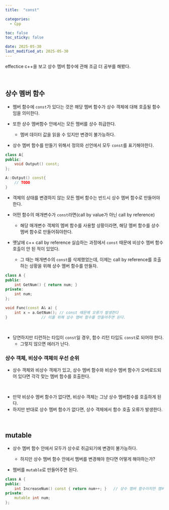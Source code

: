 ```yaml
---
title:  "const" 

categories:
  - Cpp

toc: false
toc_sticky: false

date: 2025-05-30
last_modified_at: 2025-05-30
---
```


effectice c++을 보고 상수 멤버 함수에 관해 조금 더 공부를 해봤다.

<br/>

## 상수 멤버 함수 

- 멤버 함수에 ```const```가 있다는 것은 해당 멤버 함수가 상수 객체에 대해 호출될 함수임을 의미한다.

- 또한 상수 멤버함수 안에서는 모든 멤버를 상수 취급한다.
  - 멤버 데이터 값을 읽을 수 있지만 변경이 불가능하다.

- 상수 멤버 함수를 만들기 위해서 정의와 선언에서 모두 ```const```를 표기해야한다.

```cpp
class A{
public:
	void Output() const;
};

A::Output() const{
	// TODO
}
```

- 객체의 상태를 변경하지 않는 모든 멤버 함수는 반드시 상수 멤버 함수로 만들어야 한다.

- 어떤 함수의 매개변수가 ```const```라면(call by value가 아닌 call by reference)
  - 해당 매개변수 객체의 멤버 함수를 사용할 상황이라면, 해당 멤버 함수를 상수 멤버 함수로 만들어줘야한다.

- 옛날에 c++ call by reference 실습하는 과정에서 ```const``` 때문에 비상수 멤버 함수 호출이 안 된 적이 있었다.
  - 그 때는 매개변수의 ```const```를 삭제했었는데, 이제는 call by reference를 호출하는 상황을 위해 상수 멤버 함수를 만들자.

```cpp
class A {
public:
	int GetNum() { return num; }
private:
	int num;
};

void Func(const A& a) {
	int x = a.GetNum();	// const 때문에 오류가 발생한다
}				// 이를 위해 상수 멤버 함수를 만들어주면 된다.
```

<br/>

- 당연하지만 티런하는 타입이 ```const```일 경우, 함수 리턴 타입도 ```const```로 되어야 한다.
  - 그렇지 않으면 에러가 난다.


### 상수 객체, 비상수 객체의 우선 순위

- 상수 객체와 비상수 객체가 있고, 상수 멤버 함수와 비상수 멤버 함수가 오버로드되어 있다면 각각 맞는 멤버 함수를 호출한다.

<br/>

- 만약 비상수 멤버 함수가 없다면, 비상수 객체는 그냥 상수 멤버함수를 호출하게 된다.
- 하지만 반대로 상수 멤버 함수가 없다면, 상수 객체에서 함수 호출 오류가 발생한다.

<br/>

## mutable

- 상수 멤버 함수 안에서 모두가 상수로 취급되기에 변경이 불가능하다.
  - 하지만 상수 멤버 함수 안에서 멤버를 변경해야 한다면 어떻게 해야하는가?

- 멤버를 ```mutable```로 만들어주면 된다. 

```cpp
class A {
public:
	int IncreaseNum() const { return num++; }	// 상수 멤버 함수이지만 멤버 변수를 변경할 수 있다.
private:
	mutable int num;
};
```